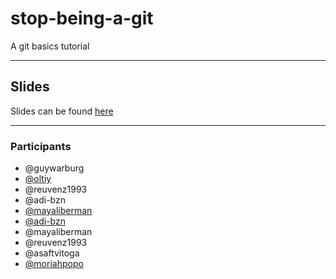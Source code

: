 # stop-being-a-git

A git basics tutorial

---

## Slides

Slides can be found [here](https://slides.com/guywarburg/stop-being-a-git)

---

### Participants

- @guywarburg
- [@oltiy](https://github.com/oltiy/)
- @reuvenz1993
- @adi-bzn
- [@mayaliberman](https://github.com/mayaliberman)
- [@adi-bzn](https://github.com/adi-bzn)
- @mayaliberman
- @reuvenz1993
- @asaftvitoga
- [@moriahpopo](https://github.com/moriahpopo)
